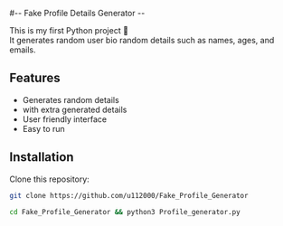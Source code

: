 #-- Fake Profile Details Generator --

This is my first Python project 🎉  
It generates random user bio random details such as names, ages, and emails.

## Features
- Generates random details
- with extra generated details
- User friendly interface
- Easy to run

## Installation
Clone this repository:
```bash
git clone https://github.com/u112000/Fake_Profile_Generator

cd Fake_Profile_Generator && python3 Profile_generator.py
